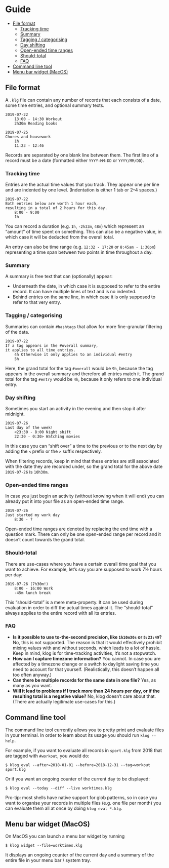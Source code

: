 # Guide

- [File format](#file-format)
    - [Tracking time](#tracking-time)
    - [Summary](#summary)
    - [Tagging / categorising](#tagging--categorising)
    - [Day shifting](#day-shifting)
    - [Open-ended time ranges](#open-ended-time-ranges)
    - [Should-total](#should-total)
    - [FAQ](#faq)
- [Command line tool](#command-line-tool)
- [Menu bar widget (MacOS)](#menu-bar-widget-macos)

## File format
A `.klg` file can contain any number of records
that each consists of a date, some time entries,
and optional summary texts.

```klog
2019-07-22
    13:00 - 14:30 Workout
    2h30m Reading books

2019-07-25
Chores and housework
    1h
    11:23 - 12:46
```

Records are separated by one blank line between them.
The first line of a record must be a date (formatted either
`YYYY-MM-DD` or `YYYY/MM/DD`).

### Tracking time
Entries are the actual time values that you track.
They appear one per line and are indented by one level.
(Indentation is either 1 tab or 2–4 spaces.)

```klog
2019-07-22
Both entries below are worth 1 hour each,
resulting in a total of 2 hours for this day.
    8:00 - 9:00
    1h
```

You can record a duration (e.g. `1h`, `-2h33m`, `48m`)
which represent an “amount” of time spent on something.
This can also be a negative value, in which case it will be
deducted from the overall total.

An entry can also be time range (e.g. `12:32 - 17:20` or `8:45am - 1:30pm`)
representing a time span between two points in time throughout a day.

### Summary
A summary is free text that can (optionally) appear:

- Underneath the date,
  in which case it is supposed to refer to the entire record.
  It can have multiple lines of text and is no indented.
- Behind entries on the same line,
  in which case it is only supposed to refer to that very entry.

### Tagging / categorising
Summaries can contain `#hashtags` that allow for more fine-granular
filtering of the data.

```klog
2019-07-22
If a tag appears in the #overall summary,
it applies to all time entries.
    4h Otherwise it only applies to an individual #entry
    5h
```

Here, the grand total for the tag `#overall` would be `9h`,
because the tag appears in the overall summary and therefore
all entries match it.
The grand total for the tag `#entry` would be `4h`, because
it only refers to one individual entry.

### Day shifting
Sometimes you start an activity in the evening and then stop
it after midnight.

```klog
2019-07-26
Last day of the week!
    <23:30 - 8:00 Night shift
    22:30 - 0:30> Watching movies
```

In this case you can “shift over” a time to the previous or to the next day
by adding the `<` prefix or the `>` suffix respectively.

When filtering records, keep in mind that these entries are still
associated with the date they are recorded under, so the grand total
for the above date `2019-07-26` is `10h30m`.

### Open-ended time ranges
In case you just begin an activity (without knowing when it will end)
you can already put it into your file as an open-ended time range.

```klog
2019-07-26
Just started my work day
    8:30 - ?
```

Open-ended time ranges are denoted by replacing the end time
with a question mark.
There can only be one open-ended range per record and it doesn’t
count towards the grand total.

### Should-total
There are use-cases where you have a certain overall time goal
that you want to achieve.
For example, let’s say you are supposed to work 7½ hours per day:

```klog
2019-07-26 (7h30m!)
    8:00 - 16:00 Work
    -45m lunch break
```

This “should-total” is a mere meta-property. It can be used during
evaluation in order to diff the actual times against it.
The “should-total” always applies to the entire record with all its entries.

### FAQ

- **Is it possible to use to-the-second precision,
  like `1h10m30s` or `8:23:49`?**
  No, this is not supported.
  The reason is that it would effectively prohibit mixing values
  with and without seconds, which leads to a lot of hassle.
  Keep in mind, klog is for time-tracking activities, it’s not a stopwatch.
- **How can I capture timezone information?**
  You cannot.
  In case you are affected by a timezone change or
  a switch to daylight saving time
  you need to account for that yourself.
  (Realistically, this doesn’t happen all too often anyway.)
- **Can there be multiple records for the same date in one file?**
  Yes, as many as you want.
- **Will it lead to problems if I track more than 24 hours per day,
  or if the resulting total is a negative value?**
  No, klog doesn’t care about that.
  (There are actually legitimate use-cases for this.)

## Command line tool
The command line tool currently allows you to pretty print and
evaluate files in your terminal. In order to learn about its usage
you should run `klog --help`.

For example, if you want to evaluate all records in `sport.klg`
from 2018 that are tagged with `#workout`, you would do:

```
$ klog eval --after=2018-01-01 --before=2018-12-31 --tag=workout sport.klg
```

Or if you want an ongoing counter of the current day to be displayed:

```
$ klog eval --today --diff --live worktimes.klg
```

Pro-tip: most shells have native support for glob patterns, so in case
you want to organise your records in multiple files (e.g. one file per month)
you can evaluate them all at once by doing `klog eval *.klg`.

## Menu bar widget (MacOS)
On MacOS you can launch a menu bar widget by running

```
$ klog widget --file=worktimes.klg
```

It displays an ongoing counter of the current day and a summary
of the entire file in your menu bar / system tray.
